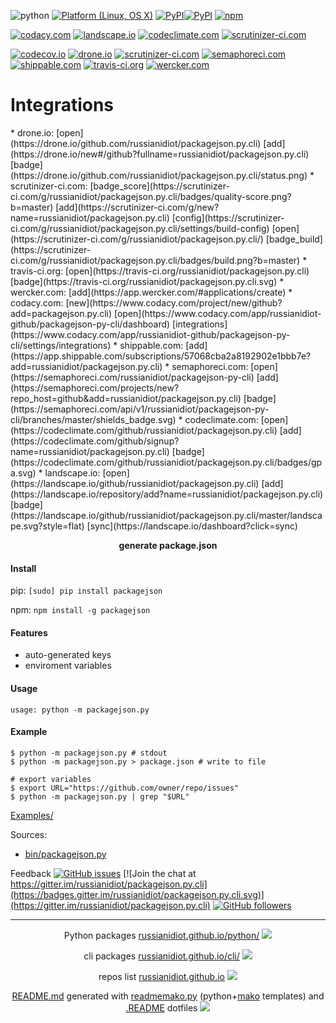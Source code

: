 ![python](https://img.shields.io/badge/language-python-blue.svg)
[![Platform (Linux, OS X)](https://img.shields.io/badge/platform-Linux,%20OS%20X-green.svg?style=flat-square)]()
[![PyPI](https://img.shields.io/pypi/pyversions/packagejson.svg)](https://pypi.python.org/pypi/packagejson)[![PyPI](https://img.shields.io/pypi/v/packagejson.svg)](https://pypi.python.org/pypi/packagejson)
[![npm](https://img.shields.io/npm/v/packagejson.svg)](https://www.npmjs.com/package/packagejson)

[![codacy.com](None)](https://www.codacy.com/app/russianidiot-github/packagejson-py-cli/dashboard)
[![landscape.io](https://landscape.io/github/russianidiot/packagejson.py.cli/master/landscape.svg?style=flat)](https://landscape.io/github/russianidiot/packagejson.py.cli)
[![codeclimate.com](https://codeclimate.com/github/russianidiot/packagejson.py.cli/badges/gpa.svg)](https://codeclimate.com/github/russianidiot/packagejson.py.cli)
[![scrutinizer-ci.com](https://scrutinizer-ci.com/g/russianidiot/packagejson.py.cli/badges/quality-score.png?b=master)](https://scrutinizer-ci.com/g/russianidiot/packagejson.py.cli/)

[![codecov.io](https://codecov.io/github/russianidiot/packagejson.py.cli/coverage.svg?branch=master)](https://codecov.io/github/russianidiot/packagejson.py.cli?branch=master)
[![drone.io](https://drone.io/github.com/russianidiot/packagejson.py.cli/status.png)](https://drone.io/github.com/russianidiot/packagejson.py.cli)
[![scrutinizer-ci.com](https://scrutinizer-ci.com/g/russianidiot/packagejson.py.cli/badges/build.png?b=master)](https://scrutinizer-ci.com/g/russianidiot/packagejson.py.cli/)
[![semaphoreci.com](https://semaphoreci.com/api/v1/russianidiot/packagejson-py-cli/branches/master/shields_badge.svg)](https://semaphoreci.com/russianidiot/packagejson-py-cli)
[![shippable.com](None)](None)
[![travis-ci.org](https://travis-ci.org/russianidiot/packagejson.py.cli.svg)](https://travis-ci.org/russianidiot/packagejson.py.cli)
[![wercker.com](None)](None)

<h1 color="red">Integrations</h1>
*	drone.io:
[open](https://drone.io/github.com/russianidiot/packagejson.py.cli)
[add](https://drone.io/new#/github?fullname=russianidiot/packagejson.py.cli)
[badge](https://drone.io/github.com/russianidiot/packagejson.py.cli/status.png)
*	scrutinizer-ci.com:
[badge_score](https://scrutinizer-ci.com/g/russianidiot/packagejson.py.cli/badges/quality-score.png?b=master)
[add](https://scrutinizer-ci.com/g/new?name=russianidiot/packagejson.py.cli)
[config](https://scrutinizer-ci.com/g/russianidiot/packagejson.py.cli/settings/build-config)
[open](https://scrutinizer-ci.com/g/russianidiot/packagejson.py.cli/)
[badge_build](https://scrutinizer-ci.com/g/russianidiot/packagejson.py.cli/badges/build.png?b=master)
*	travis-ci.org:
[open](https://travis-ci.org/russianidiot/packagejson.py.cli)
[badge](https://travis-ci.org/russianidiot/packagejson.py.cli.svg)
*	wercker.com:
[add](https://app.wercker.com/#applications/create)
*	codacy.com:
[new](https://www.codacy.com/project/new/github?add=packagejson.py.cli)
[open](https://www.codacy.com/app/russianidiot-github/packagejson-py-cli/dashboard)
[integrations](https://www.codacy.com/app/russianidiot-github/packagejson-py-cli/settings/integrations)
*	shippable.com:
[add](https://app.shippable.com/subscriptions/57068cba2a8192902e1bbb7e?add=russianidiot/packagejson.py.cli)
*	semaphoreci.com:
[open](https://semaphoreci.com/russianidiot/packagejson-py-cli)
[add](https://semaphoreci.com/projects/new?repo_host=github&add=russianidiot/packagejson.py.cli)
[badge](https://semaphoreci.com/api/v1/russianidiot/packagejson-py-cli/branches/master/shields_badge.svg)
*	codeclimate.com:
[open](https://codeclimate.com/github/russianidiot/packagejson.py.cli)
[add](https://codeclimate.com/github/signup?name=russianidiot/packagejson.py.cli)
[badge](https://codeclimate.com/github/russianidiot/packagejson.py.cli/badges/gpa.svg)
*	landscape.io:
[open](https://landscape.io/github/russianidiot/packagejson.py.cli)
[add](https://landscape.io/repository/add?name=russianidiot/packagejson.py.cli)
[badge](https://landscape.io/github/russianidiot/packagejson.py.cli/master/landscape.svg?style=flat)
[sync](https://landscape.io/dashboard?click=sync)

<p align="center">
    <b>generate package.json</b>
</p>

#### Install

pip: 
`[sudo] pip install packagejson`

npm: 
`npm install -g packagejson`

#### Features
*	auto-generated keys
*	enviroment variables

#### Usage

```shell
usage: python -m packagejson.py
```

#### Example

```shell
$ python -m packagejson.py # stdout
$ python -m packagejson.py > package.json # write to file

# export variables
$ export URL="https://github.com/owner/repo/issues"
$ python -m packagejson.py | grep "$URL"
```

[Examples/](https://github.com/russianidiot/packagejson.py.cli/tree/master/Examples)

Sources:
*	[bin/packagejson.py](https://github.com/russianidiot/packagejson.py.cli/blob/master/bin/packagejson.py)

Feedback
[![GitHub issues](https://img.shields.io/github/issues/russianidiot/packagejson.py.cli.svg)](https://github.com/russianidiot/packagejson.py.cli/issues)
[![Join the chat at https://gitter.im/russianidiot/packagejson.py.cli](https://badges.gitter.im/russianidiot/packagejson.py.cli.svg)](https://gitter.im/russianidiot/packagejson.py.cli)
[![GitHub followers](https://img.shields.io/github/followers/russianidiot.svg?style=social&label=Follow)](https://github.com/russianidiot)

* * *

<p align="center">
	Python packages <a href="http://russianidiot.github.io/python/">russianidiot.github.io/python/</a>
	<img src="http://russianidiot.github.io/images/python/16.png" />
</p>
<p align="center">
	cli packages <a href="http://russianidiot.github.io/python/">russianidiot.github.io/cli/</a>
<img src="http://russianidiot.github.io/images/cli/16.png" />
</p>

<p align="center">
	repos list <a href="http://russianidiot.github.io/">russianidiot.github.io</a> <img src="http://russianidiot.github.io/images/star/16.png" />
</p>

<p align="center">
	<a href="https://raw.githubusercontent.com/russianidiot/packagejson.py.cli/master/README.md">README.md</a> generated with <a href="https://github.com/russianidiot/readme-mako.py">readmemako.py</a> (python+<a href="http://www.makotemplates.org/">mako</a> templates) and <a href="https://github.com/russianidiot-dotfiles/.README">.README</a> dotfiles 
<img src="http://russianidiot.github.io/images/book/16.png">
</p>
